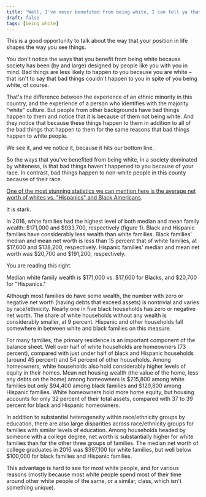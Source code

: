 ```yaml
---
title: "Well, I've never benefited from being white, I can tell ya that much."
draft: false
tags: [being white]
---
```


This is a good opportunity to talk about the way that your position in life shapes the way you see things.  
  
You don't notice the ways that you benefit from being white because society has been (by and large) designed by people like you with you in mind. Bad things are less likely to happen to you because you are white – that isn't to say that bad things couldn't happen to you in spite of you being white, of course.  
  
That's the difference between the experience of an ethnic minority in this country, and the experience of a person who identifies with the majority "white" culture. But people from other backgrounds have bad things happen to them and notice that it is because of them not being white. And they notice that because these things happen to them in addition to all of the bad things that happen to them for the same reasons that bad things happen to white people.  
  
We see it, and we notice it, because it hits our bottom line.  
  
So the ways that you've benefited from being white, in a society dominated by whiteness, is that bad things haven't happened to you because of your race. In contrast, bad things happen to non-white people in this county because of their race.  
  
[One of the most stunning statistics we can mention here is the average net worth of whites vs. "Hispanics" and Black Americans](https://www.federalreserve.gov/econres/notes/feds-notes/recent-trends-in-wealth-holding-by-race-and-ethnicity-evidence-from-the-survey-of-consumer-finances-20170927.htm").  
  
It is stark.  
  
In 2016, white families had the highest level of both median and mean family wealth: $171,000 and $933,700, respectively (figure 1). Black and Hispanic families have considerably less wealth than white families. Black families' median and mean net worth is less than 15 percent that of white families, at $17,600 and $138,200, respectively. Hispanic families' median and mean net worth was $20,700 and $191,200, respectively.  
  
You are reading this right.  
  
Median white family wealth is $171,000 vs. $17,600 for Blacks, and $20,700 for "Hispanics."  
  
Although most families do have some wealth, the number with zero or negative net worth (having debts that exceed assets) is nontrivial and varies by race/ethnicity. Nearly one in five black households has zero or negative net worth. The share of white households without any wealth is considerably smaller, at 9 percent. Hispanic and other households fall somewhere in between white and black families on this measure.  
  
For many families, the primary residence is an important component of the balance sheet. Well over half of white households are homeowners (73 percent), compared with just under half of black and Hispanic households (around 45 percent) and 54 percent of other households. Among homeowners, white households also hold considerably higher levels of equity in their homes. Mean net housing wealth (the value of the home, less any debts on the home) among homeowners is $215,800 among white families but only $94,400 among black families and $129,800 among Hispanic families. White homeowners hold more home equity, but housing accounts for only 32 percent of their total assets, compared with 37 to 39 percent for black and Hispanic homeowners.  
  
In addition to substantial heterogeneity within race/ethnicity groups by education, there are also large disparities across race/ethnicity groups for families with similar levels of education. Among households headed by someone with a college degree, net worth is substantially higher for white families than for the other three groups of families. The median net worth of college graduates in 2016 was $397,100 for white families, but well below $100,000 for black families and Hispanic families.  
  
This advantage is hard to see for most white people, and for various reasons (mostly because most white people spend most of their time around other white people of the same, or a similar, class, which isn't something unique).

